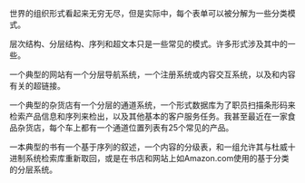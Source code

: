 世界的组织形式看起来无穷无尽，但是实际中，每个表单可以被分解为一些分类模式。

层次结构、分层结构、序列和超文本只是一些常见的模式。许多形式涉及其中的一些。

一个典型的网站有一个分层导航系统，一个注册系统或内容交互系统，以及和内容有关的超链接。

一个典型的杂货店有一个分层的通道系统，一个形式数据库为了职员扫描条形码来检索产品信息和序列来检出，以及其他基本的客户服务任务。我甚至最近在一家食品杂货店，每个车上都有一个通道位置列表有25个常见的产品。

一本典型的书有一个基于序列的叙述，一个内容的分级表，和一组允许其与杜威十进制系统检索库重新取回，或是在书店和网站上如Amazon.com使用的基于分类的分层系统。